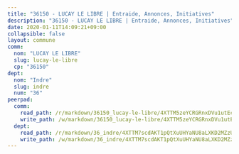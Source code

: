 ```yaml
---
title: "36150 - LUCAY LE LIBRE | Entraide, Annonces, Initiatives"
description: "36150 - LUCAY LE LIBRE | Entraide, Annonces, Initiatives"
date: 2020-01-11T14:09:21+09:00
collapsible: false
layout: commune
comm:
  nom: "LUCAY LE LIBRE"
  slug: lucay-le-libre
  cp: "36150"
dept:
  nom: "Indre"
  slug: indre
  num: "36"
peerpad:
  comm:
    read_path: /r/markdown/36150_lucay-le-libre/4XTTM5zeYCRGRnxDVu1utEcQVSE7yAUfzqdg5tW6NhTeZzQa3
    write_path: /w/markdown/36150_lucay-le-libre/4XTTM5zeYCRGRnxDVu1utEcQVSE7yAUfzqdg5tW6NhTeZzQa3-K3TgUD78EnUzZdhSL9uNEfnVgtU3FYQ9wSKhDp79bttxtmGC2JFN7xptyy7geKkt637uT66teAhgcshdbi36f9ynfmEceB6E6yDdwiqxfnQTyugXkCKcQo2H13nFRkm8Smrt1pdm
  dept:
    read_path: /r/markdown/36_indre/4XTTM7scdAKT1pQtXuUHYaNU8aLXKD2MZzUyDRUiaoLJH1te1
    write_path: /w/markdown/36_indre/4XTTM7scdAKT1pQtXuUHYaNU8aLXKD2MZzUyDRUiaoLJH1te1-K3TgUJm9AdSDNtPtmMKFa5Tiw77X4i7zf6CsTYrtgVdahxAwuJV6RAfi8dWyH9wrbVDRxjX7knrwwECg7WApeuWQ945kurMeJLQeKJv4CQZseab78J3HMioZhgr2H44E9b6FqBoT
---
```


